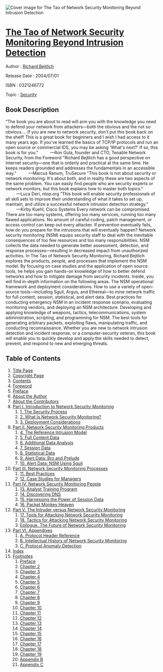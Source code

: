 ![Cover image for The Tao of Network Security Monitoring Beyond Intrusion Detection](https://imgdetail.ebookreading.net/cover/cover/security/EB0321246772.jpg)

[The Tao of Network Security Monitoring Beyond Intrusion Detection](https://ebookreading.net/view/book/The+Tao+of+Network+Security+Monitoring+Beyond+Intrusion+Detection-EB0321246772_1.html "The Tao of Network Security Monitoring Beyond Intrusion Detection")
====================================================================================================================

Author : [Richard Bejtlich](https://ebookreading.net/search/author/Richard+Bejtlich)

Release Date : 2004/07/01

ISBN : 0321246772

Topic : [Security](https://ebookreading.net/search/category/security)

Book Description
-----------------

"The book you are about to read will arm you with the knowledge you need to defend your network from attackers—both the obvious and the not so obvious.... If you are new to network security, don't put this book back on the shelf! This is a great book for beginners and I wish I had access to it many years ago. If you've learned the basics of TCP/IP protocols and run an open source or commercial IDS, you may be asking 'What's next?' If so, this book is for you."
         —Ron Gula, founder and CTO, Tenable Network Security, from the Foreword
"Richard Bejtlich has a good perspective on Internet security—one that is orderly and practical at the same time. He keeps readers grounded and addresses the fundamentals in an accessible way."
          —Marcus Ranum, TruSecure
"This book is not about security or network monitoring: It's about both, and in reality these are two aspects of the same problem. You can easily find people who are security experts or network monitors, but this book explains how to master both topics."
          —Luca Deri, ntop.org
"This book will enable security professionals of all skill sets to improve their understanding of what it takes to set up, maintain, and utilize a successful network intrusion detection strategy."
          —Kirby Kuehl, Cisco Systems
Every network can be compromised. There are too many systems, offering too many services, running too many flawed applications. No amount of careful coding, patch management, or access control can keep out every attacker. If prevention eventually fails, how do you prepare for the intrusions that will eventually happen?
Network security monitoring (NSM) equips security staff to deal with the inevitable consequences of too few resources and too many responsibilities. NSM collects the data needed to generate better assessment, detection, and response processes—resulting in decreased impact from unauthorized activities.
In The Tao of Network Security Monitoring, Richard Bejtlich explores the products, people, and processes that implement the NSM model. By focusing on case studies and the application of open source tools, he helps you gain hands-on knowledge of how to better defend networks and how to mitigate damage from security incidents.
Inside, you will find in-depth information on the following areas.
The NSM operational framework and deployment considerations.
How to use a variety of open-source tools—including Sguil, Argus, and Ethereal—to mine network traffic for full content, session, statistical, and alert data.
Best practices for conducting emergency NSM in an incident response scenario, evaluating monitoring vendors, and deploying an NSM architecture.
Developing and applying knowledge of weapons, tactics, telecommunications, system administration, scripting, and programming for NSM.
The best tools for generating arbitrary packets, exploiting flaws, manipulating traffic, and conducting reconnaissance.
Whether you are new to network intrusion detection and incident response, or a computer-security veteran, this book will enable you to quickly develop and apply the skills needed to detect, prevent, and respond to new and emerging threats.
              
Table of Contents
-----------------

1. [Title Page](https://ebookreading.net/view/book/The+Tao+of+Network+Security+Monitoring+Beyond+Intrusion+Detection-EB0321246772_2.html)
1. [Copyright Page](https://ebookreading.net/view/book/The+Tao+of+Network+Security+Monitoring+Beyond+Intrusion+Detection-EB0321246772_3.html)
1. [Contents](https://ebookreading.net/view/book/The+Tao+of+Network+Security+Monitoring+Beyond+Intrusion+Detection-EB0321246772_5.html)
1. [Foreword](https://ebookreading.net/view/book/The+Tao+of+Network+Security+Monitoring+Beyond+Intrusion+Detection-EB0321246772_6.html)
1. [Preface](https://ebookreading.net/view/book/The+Tao+of+Network+Security+Monitoring+Beyond+Intrusion+Detection-EB0321246772_7.html)
1. [About the Author](https://ebookreading.net/view/book/The+Tao+of+Network+Security+Monitoring+Beyond+Intrusion+Detection-EB0321246772_8.html)
1. [About the Contributors](https://ebookreading.net/view/book/The+Tao+of+Network+Security+Monitoring+Beyond+Intrusion+Detection-EB0321246772_9.html)
1. [Part I. Introduction to Network Security Monitoring](https://ebookreading.net/view/book/The+Tao+of+Network+Security+Monitoring+Beyond+Intrusion+Detection-EB0321246772_10.html)
    1. [1. The Security Process](https://ebookreading.net/view/book/The+Tao+of+Network+Security+Monitoring+Beyond+Intrusion+Detection-EB0321246772_11.html)
    1. [2. What Is Network Security Monitoring?](https://ebookreading.net/view/book/The+Tao+of+Network+Security+Monitoring+Beyond+Intrusion+Detection-EB0321246772_12.html)
    1. [3. Deployment Considerations](https://ebookreading.net/view/book/The+Tao+of+Network+Security+Monitoring+Beyond+Intrusion+Detection-EB0321246772_13.html)
1. [Part II. Network Security Monitoring Products](https://ebookreading.net/view/book/The+Tao+of+Network+Security+Monitoring+Beyond+Intrusion+Detection-EB0321246772_0.html)
    1. [4. The Reference Intrusion Model](https://ebookreading.net/view/book/The+Tao+of+Network+Security+Monitoring+Beyond+Intrusion+Detection-EB0321246772_0.html)
    1. [5. Full Content Data](https://ebookreading.net/view/book/The+Tao+of+Network+Security+Monitoring+Beyond+Intrusion+Detection-EB0321246772_0.html)
    1. [6. Additional Data Analysis](https://ebookreading.net/view/book/The+Tao+of+Network+Security+Monitoring+Beyond+Intrusion+Detection-EB0321246772_0.html)
    1. [7. Session Data](https://ebookreading.net/view/book/The+Tao+of+Network+Security+Monitoring+Beyond+Intrusion+Detection-EB0321246772_0.html)
    1. [8. Statistical Data](https://ebookreading.net/view/book/The+Tao+of+Network+Security+Monitoring+Beyond+Intrusion+Detection-EB0321246772_0.html)
    1. [9. Alert Data: Bro and Prelude](https://ebookreading.net/view/book/The+Tao+of+Network+Security+Monitoring+Beyond+Intrusion+Detection-EB0321246772_0.html)
    1. [10. Alert Data: NSM Using Sguil](https://ebookreading.net/view/book/The+Tao+of+Network+Security+Monitoring+Beyond+Intrusion+Detection-EB0321246772_0.html)
1. [Part III. Network Security Monitoring Processes](https://ebookreading.net/view/book/The+Tao+of+Network+Security+Monitoring+Beyond+Intrusion+Detection-EB0321246772_0.html)
    1. [11. Best Practices](https://ebookreading.net/view/book/The+Tao+of+Network+Security+Monitoring+Beyond+Intrusion+Detection-EB0321246772_0.html)
    1. [12. Case Studies for Managers](https://ebookreading.net/view/book/The+Tao+of+Network+Security+Monitoring+Beyond+Intrusion+Detection-EB0321246772_0.html)
1. [Part IV. Network Security Monitoring People](https://ebookreading.net/view/book/The+Tao+of+Network+Security+Monitoring+Beyond+Intrusion+Detection-EB0321246772_0.html)
    1. [13. Analyst Training Program](https://ebookreading.net/view/book/The+Tao+of+Network+Security+Monitoring+Beyond+Intrusion+Detection-EB0321246772_0.html)
    1. [14. Discovering DNS](https://ebookreading.net/view/book/The+Tao+of+Network+Security+Monitoring+Beyond+Intrusion+Detection-EB0321246772_0.html)
    1. [15. Harnessing the Power of Session Data](https://ebookreading.net/view/book/The+Tao+of+Network+Security+Monitoring+Beyond+Intrusion+Detection-EB0321246772_0.html)
    1. [16. Packet Monkey Heaven](https://ebookreading.net/view/book/The+Tao+of+Network+Security+Monitoring+Beyond+Intrusion+Detection-EB0321246772_0.html)
1. [Part V. The Intruder versus Network Security Monitoring](https://ebookreading.net/view/book/The+Tao+of+Network+Security+Monitoring+Beyond+Intrusion+Detection-EB0321246772_0.html)
    1. [17. Tools for Attacking Network Security Monitoring](https://ebookreading.net/view/book/The+Tao+of+Network+Security+Monitoring+Beyond+Intrusion+Detection-EB0321246772_0.html)
    1. [18. Tactics for Attacking Network Security Monitoring](https://ebookreading.net/view/book/The+Tao+of+Network+Security+Monitoring+Beyond+Intrusion+Detection-EB0321246772_0.html)
    1. [Epilogue. The Future of Network Security Monitoring](https://ebookreading.net/view/book/The+Tao+of+Network+Security+Monitoring+Beyond+Intrusion+Detection-EB0321246772_0.html)
1. [Part VI. Appendixes](https://ebookreading.net/view/book/The+Tao+of+Network+Security+Monitoring+Beyond+Intrusion+Detection-EB0321246772_0.html)
    1. [A. Protocol Header Reference](https://ebookreading.net/view/book/The+Tao+of+Network+Security+Monitoring+Beyond+Intrusion+Detection-EB0321246772_0.html)
    1. [B. Intellectual History of Network Security Monitoring](https://ebookreading.net/view/book/The+Tao+of+Network+Security+Monitoring+Beyond+Intrusion+Detection-EB0321246772_0.html)
    1. [C. Protocol Anomaly Detection](https://ebookreading.net/view/book/The+Tao+of+Network+Security+Monitoring+Beyond+Intrusion+Detection-EB0321246772_0.html)
1. [Index](https://ebookreading.net/view/book/The+Tao+of+Network+Security+Monitoring+Beyond+Intrusion+Detection-EB0321246772_0.html)
1. [Footnotes](https://ebookreading.net/view/book/The+Tao+of+Network+Security+Monitoring+Beyond+Intrusion+Detection-EB0321246772_0.html)
    1. [Preface](https://ebookreading.net/view/book/The+Tao+of+Network+Security+Monitoring+Beyond+Intrusion+Detection-EB0321246772_0.html#ftn.fm01fn01)
    1. [Chapter 2](https://ebookreading.net/view/book/The+Tao+of+Network+Security+Monitoring+Beyond+Intrusion+Detection-EB0321246772_0.html#ftn.ch02fn01)
    1. [Chapter 3](https://ebookreading.net/view/book/The+Tao+of+Network+Security+Monitoring+Beyond+Intrusion+Detection-EB0321246772_0.html#ftn.ch03fn01)
    1. [Chapter 4](https://ebookreading.net/view/book/The+Tao+of+Network+Security+Monitoring+Beyond+Intrusion+Detection-EB0321246772_0.html#ftn.ch04fn01)
    1. [Chapter 5](https://ebookreading.net/view/book/The+Tao+of+Network+Security+Monitoring+Beyond+Intrusion+Detection-EB0321246772_0.html#ftn.ch05fn01)
    1. [Chapter 6](https://ebookreading.net/view/book/The+Tao+of+Network+Security+Monitoring+Beyond+Intrusion+Detection-EB0321246772_0.html#ftn.ch06fn01)
    1. [Chapter 7](https://ebookreading.net/view/book/The+Tao+of+Network+Security+Monitoring+Beyond+Intrusion+Detection-EB0321246772_0.html#ftn.ch07fn01)
    1. [Chapter 8](https://ebookreading.net/view/book/The+Tao+of+Network+Security+Monitoring+Beyond+Intrusion+Detection-EB0321246772_0.html#ftn.ch08fn01)
    1. [Chapter 9](https://ebookreading.net/view/book/The+Tao+of+Network+Security+Monitoring+Beyond+Intrusion+Detection-EB0321246772_0.html#ftn.ch09fn01)
    1. [Chapter 10](https://ebookreading.net/view/book/The+Tao+of+Network+Security+Monitoring+Beyond+Intrusion+Detection-EB0321246772_0.html#ftn.ch10fn01)
    1. [Chapter 11](https://ebookreading.net/view/book/The+Tao+of+Network+Security+Monitoring+Beyond+Intrusion+Detection-EB0321246772_0.html#ftn.ch11fn01)
    1. [Chapter 12](https://ebookreading.net/view/book/The+Tao+of+Network+Security+Monitoring+Beyond+Intrusion+Detection-EB0321246772_0.html#ftn.ch12fn01)
    1. [Chapter 13](https://ebookreading.net/view/book/The+Tao+of+Network+Security+Monitoring+Beyond+Intrusion+Detection-EB0321246772_0.html#ftn.ch13fn01)
    1. [Chapter 14](https://ebookreading.net/view/book/The+Tao+of+Network+Security+Monitoring+Beyond+Intrusion+Detection-EB0321246772_0.html#ftn.ch14fn01)
    1. [Chapter 15](https://ebookreading.net/view/book/The+Tao+of+Network+Security+Monitoring+Beyond+Intrusion+Detection-EB0321246772_0.html#ftn.ch15fn01)
    1. [Chapter 16](https://ebookreading.net/view/book/The+Tao+of+Network+Security+Monitoring+Beyond+Intrusion+Detection-EB0321246772_0.html#ftn.ch16fn01)
    1. [Chapter 17](https://ebookreading.net/view/book/The+Tao+of+Network+Security+Monitoring+Beyond+Intrusion+Detection-EB0321246772_0.html#ftn.ch17fn01)
    1. [Chapter 18](https://ebookreading.net/view/book/The+Tao+of+Network+Security+Monitoring+Beyond+Intrusion+Detection-EB0321246772_0.html#ftn.ch18fn01)
    1. [Chapter 19](https://ebookreading.net/view/book/The+Tao+of+Network+Security+Monitoring+Beyond+Intrusion+Detection-EB0321246772_0.html#ftn.art01fn01)
    1. [Appendix B](https://ebookreading.net/view/book/The+Tao+of+Network+Security+Monitoring+Beyond+Intrusion+Detection-EB0321246772_0.html#ftn.app02fn01)
    1. [Appendix C](https://ebookreading.net/view/book/The+Tao+of+Network+Security+Monitoring+Beyond+Intrusion+Detection-EB0321246772_0.html#ftn.app03fn01)
